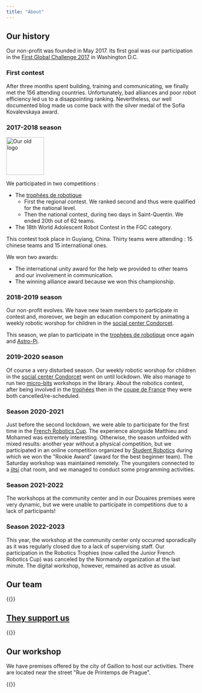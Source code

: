 ```yaml
---
title: "About"
---
```

## Our history

Our non-profit was founded in May 2017. Its first goal was our participation in the [First Global Challenge 2017](https://first.global/archive/fgc-2017/) in Washington D.C.

### First contest

After three months spent building, training and communicating, we finally met the 156 attending countries. Unfortunately, bad alliances and poor robot efficiency led us to a disappointing ranking. Nevertheless, our well documented blog made us come back with the silver medal of the Sofia Kovalevskaya award.

### 2017-2018 season

<div class="d-flex justify-center">
  <img alt="Our old logo" src="/proxyPhotos?code=/old_logo.png" title="Our old logo" width="100" />
</div>

We participated in two competitions :
- The [trophées de robotique](http://tropheesderobotique.fr)
  - First the regional contest. We ranked second and thus were qualified for the national level.
  - Then the national contest, during two days in Saint-Quentin. We ended 20th out of 62 teams.
- The 18th World Adolescent Robot Contest in the FGC category.

This contest took place in Guyiang, China. Thirty teams were attending : 15 chinese teams and 15 international ones.

We won two awards:
  - The international unity award for the help we provided to other teams and our involvement in communication.
  - The winning alliance award because we won this championship.

### 2018-2019 season

Our non-profit evolves. We have new team members to participate in contest and, moreover, we begin an education component by animating a weekly robotic worshop for children in the [social center Condorcet](https://www.espacecondorcet.org/).

This season, we plan to participate in the [trophées de robotique](http://tropheesderobotique.fr) once again and [Astro-Pi](https://www.astro-pi.org).

### 2019-2020 season

Of course a very disturbed season. Our weekly robotic worshop for children in the [social center Condorcet](https://www.espacecondorcet.org/) went on until lockdown. We also manage to run two [micro-bits](https://archive.microbit.org/) workshops in the library. About the robotics contest, after being involved in the [trophées](http://tropheesderobotique.fr) then in the [coupe de France](https://www.coupederobotique.fr/) they were both cancelled/re-scheduled.

### Season 2020-2021

Just before the second lockdown, we were able to participate for the first time in the [French Robotics Cup](https://www.coupederobotique.fr/). The experience alongside Matthieu and Mohamed was extremely interesting. Otherwise, the season unfolded with mixed results: another year without a physical competition, but we participated in an online competition organized by [Student Robotics](https://studentrobotics.org/) during which we won the "Rookie Award" (award for the best beginner team). The Saturday workshop was maintained remotely. The youngsters connected to a [jitsi](https://jitsi.org/) chat room, and we managed to conduct some programming activities.

### Season 2021-2022
The workshops at the community center and in our Douaires premises were very dynamic, but we were unable to participate in competitions due to a lack of participants!

### Season 2022-2023
This year, the workshop at the community center only occurred sporadically as it was regularly closed due to a lack of supervising staff. Our participation in the Robotics Trophies (now called the Junior French Robotics Cup) was canceled by the Normandy organization at the last minute. The digital workshop, however, remained as active as usual.

<div id="members"></div>

## Our team

{{<members>}}


<div id="partners"></div>

## [They support us](/partners)

{{<partners>}}

<div id="place-anchor" style="position: relative; opacity: 0; top: -550px;"></div>
<div class="pt-3"></div>

## Our workshop

We have premises offered by the city of Gaillon to host our activities. There are located near the street "Rue de Printemps de Prague".

<div class="about-place-container mt-5 d-flex justify-center">
  <div
    id="place-map"
    class="about-place-map">
{{<slippy-map lng=1.3305366 lat=49.1586146 zoom=5 >}}
  </div>
</div>

